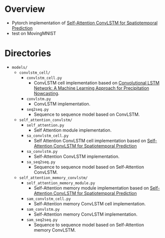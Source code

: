 # Overview

- Pytorch implementation of
  [Self-Attention ConvLSTM for Spatiotemporal Prediction](https://ojs.aaai.org/index.php/AAAI/article/view/6819/6673)
- test on MovingMNIST

# Directories

- `models/`
  - `convlstm_cell/`
    - `convlstm_cell.py`
      - ConvLSTM cell implementation based on
        [Convolutional LSTM Network: A Machine Learning Approach for Precipitation Nowcasting](https://paperswithcode.com/paper/convolutional-lstm-network-a-machine-learning).
    - `convlstm.py`
      - ConvLSTM implementation.
    - `seq2seq.py`
      - Sequence to sequence model based on ConvLSTM.
  - `self_attention_convlstm/`
    - `self_attention.py`
      - Self Attention module implementation.
    - `sa_convlstm_cell.py`
      - Self Attention ConvLSTM cell implementation based on
        [Self-Attention ConvLSTM for Spatiotemporal Prediction](https://ojs.aaai.org/index.php/AAAI/article/view/6819/6673)
    - `sa_convlstm.py`
      - Self-Attention ConvLSTM implementation.
    - `sa_seq2seq.py`
      - Sequence to sequence model based on Self-Attention ConvLSTM.
  - `self_attention_memory_convlstm/`
    - `self_attention_memory_module.py`
      - Self-Attention memory module implementation based on
        [Self-Attention ConvLSTM for Spatiotemporal Prediction](https://ojs.aaai.org/index.php/AAAI/article/view/6819/6673)
    - `sam_convlstm_cell.py`
      - Self-Attention memory ConvLSTM cell implementation.
    - `sam_convlstm.py`
      - Self-Attention memory ConvLSTM implementation.
    - `sam_seq2seq.py`
      - Sequence to sequence model based on Self-Attention memory ConvLSTM.
